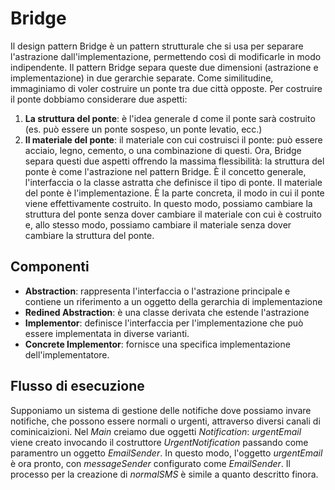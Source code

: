 # Bridge
Il design pattern Bridge è un pattern strutturale che si usa per separare l'astrazione dall'implementazione, permettendo così di modificarle in modo indipendente. Il pattern Bridge separa queste due dimensioni (astrazione e implementazione) in due gerarchie separate.
Come similitudine, immaginiamo di voler costruire un ponte tra due città opposte. Per costruire il ponte dobbiamo considerare due aspetti:
1. **La struttura del ponte**: è l'idea generale d come il ponte sarà costruito (es. può essere un ponte sospeso, un ponte levatio, ecc.)
2. **Il materiale del ponte**: il materiale con cui costruisci il ponte: può essere acciaio, legno, cemento, o una combinazione di questi.
Ora, Bridge separa questi due aspetti offrendo la massima flessibilità: la struttura del ponte è come l'astrazione nel pattern Bridge. È il concetto generale, l'interfaccia o la classe astratta che definisce il tipo di ponte. Il materiale del ponte è l'implementazione. È la parte concreta, il modo in cui il ponte viene effettivamente costruito.
In questo modo, possiamo cambiare la struttura del ponte senza dover cambiare il materiale con cui è costruito e, allo stesso modo, possiamo cambiare il materiale senza dover cambiare la struttura del ponte.

## Componenti
- **Abstraction**: rappresenta l'interfaccia o l'astrazione principale e contiene un riferimento a un oggetto della gerarchia di implementazione
- **Redined Abstraction**: è una classe derivata che estende l'astrazione
- **Implementor**: definisce l'interfaccia per l'implementazione che può essere implementata in diverse varianti.
- **Concrete Implementor**: fornisce una specifica implementazione dell'implementatore.

## Flusso di esecuzione
Supponiamo un sistema di gestione delle notifiche dove possiamo invare notifiche, che possono essere normali o urgenti, attraverso diversi canali di cominicaizioni. Nel _Main_ creiamo due oggetti _Notification_: _urgentEmail_ viene creato invocando il costruttore _UrgentNotification_ passando come paramentro un oggetto _EmailSender_. In questo modo, l'oggetto _urgentEmail_ è ora pronto, con _messageSender_ configurato come _EmailSender_. Il processo per la creazione di _normalSMS_ è simile a quanto descritto finora.



